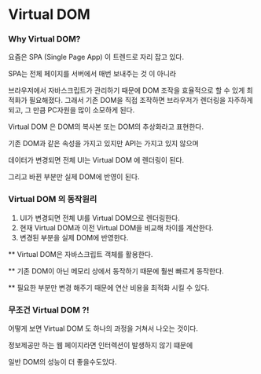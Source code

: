 # Virtual DOM

### Why Virtual DOM?

요즘은 SPA (Single Page App) 이 트렌드로 자리 잡고 있다.

SPA는 전체 페이지를 서버에서 매번 보내주는 것 이 아니라

브라우저에서 자바스크립트가 관리하기 때문에 DOM 조작을 효율적으로 할 수 있게 최적화가 필요해졌다. 그래서 기존 DOM을 직접 조작하면 브라우저가 렌더링을 자주하게 되고, 그 만큼 PC자원을 많이 소모하게 된다.

Virtual DOM 은 DOM의 복사본 또는 DOM의 추상화라고 표현한다.

기존 DOM과 같은 속성을 가지고 있지만 API는 가지고 있지 않으며

데이터가 변경되면 전체 UI는 Virtual DOM 에 렌더링이 된다.

그리고 바뀐 부분만 실제 DOM에 반영이 된다.

### Virtual DOM 의 동작원리

1. UI가 변경되면 전체 UI를 Virtual DOM으로 렌더링한다.
2. 현재 Virtual DOM과 이전 Virtual DOM을 비교해 차이를 계산한다.
3. 변경된 부분을 실제 DOM에 반영한다.

** Virtual DOM은 자바스크립트 객체를 활용한다.

** 기존 DOM이 아닌 메모리 상에서 동작하기 때문에 훨씬 빠르게 동작한다.

** 필요한 부분만 변경 해주기 때문에 연산 비용을 최적화 시킬 수 있다.

### 무조건 Virtual DOM ?!

어떻게 보면 Virtual DOM 도 하나의 과정을 거쳐서 나오는 것이다.

정보제공만 하는 웹 페이지라면 인터렉션이 발생하지 않기 떄문에

일반 DOM의 성능이 더 좋을수도있다.